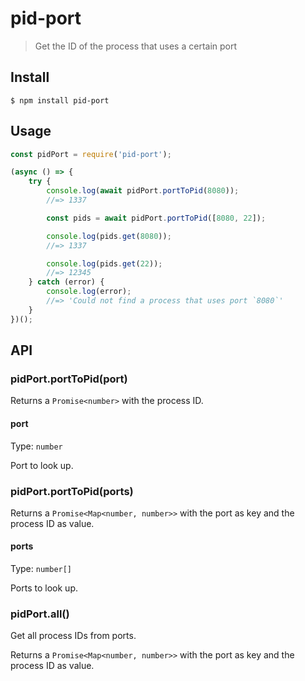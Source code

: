 # pid-port

> Get the ID of the process that uses a certain port

## Install

```
$ npm install pid-port
```

## Usage

```js
const pidPort = require('pid-port');

(async () => {
	try {
		console.log(await pidPort.portToPid(8080));
		//=> 1337

		const pids = await pidPort.portToPid([8080, 22]);

		console.log(pids.get(8080));
		//=> 1337

		console.log(pids.get(22));
		//=> 12345
	} catch (error) {
		console.log(error);
		//=> 'Could not find a process that uses port `8080`'
	}
})();
```

## API

### pidPort.portToPid(port)

Returns a `Promise<number>` with the process ID.

#### port

Type: `number`

Port to look up.

### pidPort.portToPid(ports)

Returns a `Promise<Map<number, number>>` with the port as key and the process ID as value.

#### ports

Type: `number[]`

Ports to look up.

### pidPort.all()

Get all process IDs from ports.

Returns a `Promise<Map<number, number>>` with the port as key and the process ID as value.
